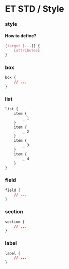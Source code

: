 # ET STD / Style

### style

#### How to define?

```css
[target [...]] {
	[attributes]
}
```

### box

```css
box {
	// ...
}
```

### list

```css
list {
	item {
		_ 1
	}
	item {
		_ 2
	}
	item {
		_ 3
	}
	item {
		_ 4
	}
}
```

### field

```css
field {
	// ...
}
```

### section

```css
section {
	// ...
}
```

### label

```css
label {
	// ...
}
```
